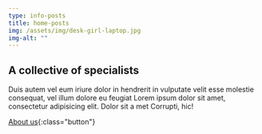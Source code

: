 ```yaml
---
type: info-posts
title: home-posts
img: /assets/img/desk-girl-laptop.jpg
img-alt: ""
---
```


## A collective of specialists

Duis autem vel eum iriure dolor in hendrerit in vulputate velit esse molestie consequat, vel illum dolore eu feugiat Lorem ipsum dolor sit amet, consectetur adipisicing elit. Dolor sit a met Corrupti, hic!

[About us<span></span><span></span>](/about){:class="button"}
